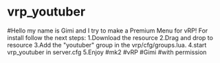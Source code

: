 # vrp_youtuber
#Hello my name is Gimi and I try to make a Premium Menu for vRP! For install follow the next steps: 1.Download the resource 2.Drag and drop to resource 3.Add the "youtuber" group in the vrp/cfg/groups.lua. 4.start vrp_youtuber in server.cfg 5.Enjoy #mk2 #vRP #Gimi #with permission
